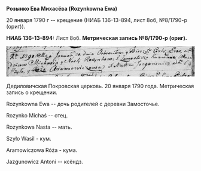 **Розынко Ева Михасёва (Rozynkowna Ewa)**

20 января 1790 г -- крещение (НИАБ 136-13-894, лист 8об, №8/1790-р
(ориг)).

**НИАБ 136-13-894:** Лист 8об. **Метрическая запись №8/1790-р (ориг).**

![](./media/397bbcdd4fb0eb00d072e750e6a10d609408fcfc.png)

Дедиловичская Покровская церковь. 20 января 1790 года. Метрическая
запись о крещении.

Rozynkowna Ewa -- дочь родителей с деревни Замосточье.

Rozynko Michaś -- отец.

Rozynkowa Nasta -- мать.

Szyło Wasil - кум.

Aramowiczowa Róża - кума.

Jazgunowicz Antoni -- ксёндз.
